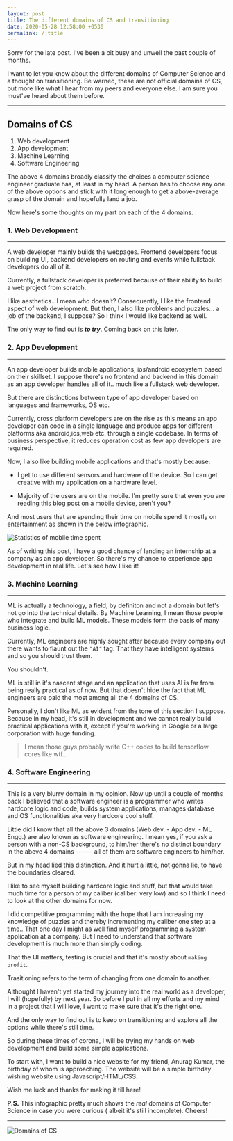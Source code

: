 ```yaml
---
layout: post
title: The different domains of CS and transitioning
date: 2020-05-28 12:58:00 +0530
permalink: /:title
---
```

Sorry for the late post. I've been a bit busy and unwell the past couple of months.

I want to let you know about the different domains of Computer Science and a thought on transitioning. Be warned, these are not official domains of CS, but more like what I hear from my peers and everyone else. I am sure you must've heard about them before.

---
## Domains of CS
1. Web development 
2. App development
3. Machine Learning
4. Software Engineering

The above 4 domains broadly classify the choices a computer science engineer graduate has, at least in my head. A person has to choose any one of the above options and stick with it long enough to get a above-average grasp of the domain and hopefully land a job.

Now here's some thoughts on my part on each of the 4 domains.  
### 1. Web Development
---
A web developer mainly builds the webpages. Frontend developers focus on building UI, backend developers on routing and events while fullstack developers do all of it.

Currently, a fullstack developer is preferred because of their ability to build a web project from scratch.

I like aesthetics.. I mean who doesn't? Consequently, I like the frontend aspect of web development. But then, I also like problems and puzzles... a job of the backend, I suppose? So I think I would like backend as well.

The only way to find out is ___to try___. Coming back on this later.

### 2. App Development
---
An app developer builds mobile applications, ios/android ecosystem based on their skillset. I suppose there's no frontend and backend in this domain as an app developer handles all of it.. much like a fullstack web developer.

But there are distinctions between type of app developer based on languages and frameworks, OS etc.

Currently, cross platform developers are on the rise as this means an app developer can code in a single language and produce apps for different platforms aka android,ios,web etc. through a single codebase. In terms of business perspective, it reduces operation cost as few app developers are required.

Now, I also like building mobile applications and that's mostly because:
*  I get to use different sensors and hardware of the device. So I can get creative with my application on a hardware level.

* Majority of the users are on the mobile. I'm pretty sure that even you are reading this blog post on a mobile device, aren't you?

And most users that are spending their time on mobile spend it mostly on entertainment as shown in the below infographic.

![](/compute/images/data-mobile.png "Statistics of mobile time spent")

As of writing this post, I have a good chance of landing an internship at a company as an app developer. So there's my chance to experience app development in real life. Let's see how I like it!

### 3. Machine Learning
---
ML is actually a technology, a field, by definiton and not a domain but let's not go into the technical details. By Machine Learning, I mean those people who integrate and build ML models. These models form the basis of many business logic.

Currently, ML engineers are highly sought after because every company out there wants to flaunt out the `"AI"` tag. That they have intelligent systems and so you should trust them.



You shouldn't.

ML is still in it's nascent stage and an application that uses AI is far from being really practical as of now. But that doesn't hide the fact that ML engineers are paid the most among all the 4 domains of CS.

Personally, I don't like ML as evident from the tone of this section I suppose.  Because in my head, it's still in development and we cannot really build practical applications with it, except if you're working in Google or a large corporation with huge funding.

>I mean those guys probably write C++ codes to build tensorflow cores like wtf...

### 4. Software Engineering
---
This is a very blurry domain in my opinion. Now up until a couple of months back I believed that a software engineer is a programmer who writes hardcore logic and code, builds system applications, manages database and OS functionalities aka very hardcore cool stuff.

Little did I know that all the above 3 domains (Web dev. - App dev. - ML Engg.) are also known as software engineering. I mean yes, if you ask a person with a non-CS background, to him/her there's no distinct boundary in the above 4 domains ------ all of them are software engineers to him/her.

But in my head lied this distinction. And it hurt a little, not gonna lie, to have the boundaries cleared.

I like to see myself building hardcore logic and stuff, but that would take much time for a person of my caliber (caliber: very low) and so I think I need to look at the other domains for now.

I did competitive programming with the hope that I am increasing my knowledge of puzzles and thereby incrementing my caliber one step at a time.. That one day I might as well find myself programming a system application at a company. But I need to understand that software development is much more than simply coding.

That the UI matters, testing is crucial and that it's mostly about `making profit`.

Trasitioning refers to the term of changing from one domain to another.

Althought I haven't yet started my journey into the real world as a developer, I will (hopefully) by next year. So before I put in all my efforts and my mind in a project that I will love, I want to make sure that it's the right one.

And the only way to find out is to keep on transitioning and explore all the options while there's still time. 

So during these times of corona, I will be trying my hands on web development and build some simple applications.

To start with, I want to build a nice website for my friend, Anurag Kumar, the birthday of whom is approaching. The website will be a simple birthday wishing website using Javascript/HTML/CSS. 

Wish me luck and thanks for making it till here!

__P.S.__ This infographic pretty much shows the _real_ domains of Computer Science in case you were curious ( albeit it's still incomplete). Cheers!

---


![](/compute/images/domains.png "Domains of CS")